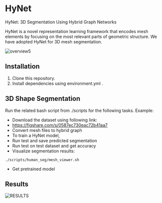 # HyNet
HyNet: 3D Segmentation Using Hybrid Graph Networks

HyNet is a novel representation learning framework that encodes mesh elements by focusing on the most relevant parts of geometric structure. We have adopted HyNet for 3D mesh segmentation.

![overview5](https://user-images.githubusercontent.com/81344957/112779416-af510400-9014-11eb-9362-912ccf6687b4.jpg)

## Installation

1. Clone this repository.
2. Install dependencies using environment.yml .

## 3D Shape Segmentation
Run the related bash script from ./scripts for the following tasks. Example: 
- Download the dataset using following link:
-
  https://figshare.com/s/0587ec730eac72b41aa7
- Convert mesh files to hybrid graph
- To train a HyNet model,
- Run test and save predicted segmentation
- Run test on test dataset and get accuracy
- Visualize segmentation results:
```
./scripts/human_seg/mesh_viewer.sh
```
- Get pretrained model

## Results
![RESULTS](https://user-images.githubusercontent.com/81344957/112779505-de677580-9014-11eb-922a-d3c50cc397dd.jpg)

